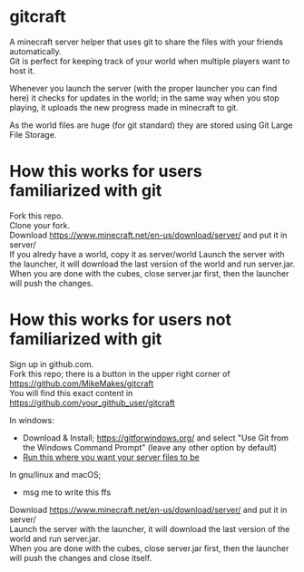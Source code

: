 # gitcraft
A minecraft server helper that uses git to share the files with your friends automatically.  
Git is perfect for keeping track of your world when multiple players want to host it.

Whenever you launch the server (with the proper launcher you can find here) it checks for updates in the world; in the same way when you stop playing, it uploads the new progress made in minecraft to git.

As the world files are huge (for git standard) they are stored using Git Large File Storage.


# How this works for users familiarized with git
Fork this repo.  
Clone your fork.  
Download https://www.minecraft.net/en-us/download/server/ and put it in server/  
If you alredy have a world, copy it as server/world
Launch the server with the launcher, it will download the last version of the world and run server.jar.  
When you are done with the cubes, close server.jar first, then the launcher will push the changes.


# How this works for users not familiarized with git
Sign up in github.com.  
Fork this repo; there is a button in the upper right corner of https://github.com/MikeMakes/gitcraft  
You will find this exact content in https://github.com/your_github_user/gitcraft

In windows:
 * Download & Install; https://gitforwindows.org/ and select "Use Git from the Windows Command Prompt" (leave any other option by default)
  * [Run this where you want your server files to be](../../raw/master/gitcraft/windows_setup.bat)
 
 In gnu/linux and macOS;
  * msg me to write this ffs
  
Download https://www.minecraft.net/en-us/download/server/ and put it in server/  
Launch the server with the launcher, it will download the last version of the world and run server.jar.  
When you are done with the cubes, close server.jar first, then the launcher will push the changes and close itself.  
